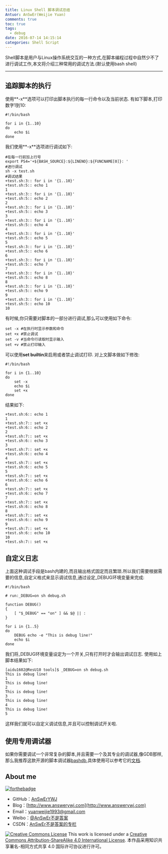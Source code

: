 ```yaml
---
title: Linux Shell 脚本调试总结
Antuor: AnSwEr(Weijie Yuan)
comments: true
toc: true
tags:
  - debug
date: 2016-07-14 14:15:14
categories: Shell Script
---
```


Shell脚本是用户与Linux操作系统交互的一种方式,在脚本编程过程中自然少不了进行调试工作,本文将介绍三种常用的调试方法.(默认使用bash shell)

-----

<!--more-->

## 追踪脚本的执行
使用**-x**选项可以打印出脚本执行的每一行命令以及当前状态.
有如下脚本,打印数字1到10:
```
#!/bin/bash

for i in {1..10}
do
    echo $i
done
```
我们使用**-x**选项进行调试如下:
```
#在每一行前加上行号
export PS4='+${BASH_SOURCE}:${LINENO}:${FUNCNAME[0]}: '
#进行调试
sh -x test.sh
#调试结果
+test.sh:3:: for i in '{1..10}'
+test.sh:5:: echo 1
1
+test.sh:3:: for i in '{1..10}'
+test.sh:5:: echo 2
2
+test.sh:3:: for i in '{1..10}'
+test.sh:5:: echo 3
3
+test.sh:3:: for i in '{1..10}'
+test.sh:5:: echo 4
4
+test.sh:3:: for i in '{1..10}'
+test.sh:5:: echo 5
5
+test.sh:3:: for i in '{1..10}'
+test.sh:5:: echo 6
6
+test.sh:3:: for i in '{1..10}'
+test.sh:5:: echo 7
7
+test.sh:3:: for i in '{1..10}'
+test.sh:5:: echo 8
8
+test.sh:3:: for i in '{1..10}'
+test.sh:5:: echo 9
9
+test.sh:3:: for i in '{1..10}'
+test.sh:5:: echo 10
10
```

有时候,你只需要对脚本的一部分进行调试,那么可以使用如下命令:
```
set -x #在执行时显示参数和命令
set +x #禁止调试
set -v #当命令行读取时显示输入
set +v #禁止打印输入
```
可以使用**set builtin**来启用或者禁止调试打印.
对上文脚本做如下修改:
```
#!/bin/bash

for i in {1..10}
do
    set -x
    echo $i
    set +x
done
```
结果如下:
```
+test.sh:6:: echo 1
1
+test.sh:7:: set +x
+test.sh:6:: echo 2
2
+test.sh:7:: set +x
+test.sh:6:: echo 3
3
+test.sh:7:: set +x
+test.sh:6:: echo 4
4
+test.sh:7:: set +x
+test.sh:6:: echo 5
5
+test.sh:7:: set +x
+test.sh:6:: echo 6
6
+test.sh:7:: set +x
+test.sh:6:: echo 7
7
+test.sh:7:: set +x
+test.sh:6:: echo 8
8
+test.sh:7:: set +x
+test.sh:6:: echo 9
9
+test.sh:7:: set +x
+test.sh:6:: echo 10
10
+test.sh:7:: set +x
```

## 自定义日志
上面这种调试手段是bash内建的,而且输出格式固定而且繁琐.所以我们需要根据需要的信息,自定义格式来显示调试信息,通过设定_DEBUG环境变量来完成:
```
#!/bin/bash

# run:_DEBUG=on sh debug.sh

function DEBUG()
{
    [ "$_DEBUG" == "on" ] && $@ || :
}

for i in {1..5}
do
    DEBUG echo -e "This is debug line!"
    echo $i
done

```
我们将_DEBUG环境变量设定为一个开关,只有打开时才会输出调试日志.
使用如上脚本结果如下:
```
[aidu1602@ResU10 tools]$ _DEBUG=on sh debug.sh
This is debug line!
1
This is debug line!
2
This is debug line!
3
This is debug line!
4
This is debug line!
5
```
这样我们就可以自定义调试信息,并且可以控制调试开关啦.

## 使用专用调试器
如果你需要调试一个非常复杂的脚本,并且需要一个及其专业的调试器,像GDB那样,那么我推荐这款开源的脚本调试器[bashdb](http://bashdb.sourceforge.net/),具体使用可以参考它的[文档](http://bashdb.sourceforge.net/bashdb.html).

## About me
[![forthebadge](http://forthebadge.com/images/badges/ages-20-30.svg)](http://forthebadge.com)
- GitHub：[AnSwErYWJ](https://github.com/AnSwErYWJ)
- Blog：[http://www.answerywj.com](http://www.answerywj.com)
- Email：[yuanweijie1993@gmail.com](https://mail.google.com)
- Weibo：[@AnSwEr不是答案](http://weibo.com/1783591593)
- CSDN：[AnSwEr不是答案的专栏](http://blog.csdn.net/u011192270)

<a rel="license" href="http://creativecommons.org/licenses/by-sa/4.0/"><img alt="Creative Commons License" style="border-width:0" src="https://i.creativecommons.org/l/by-sa/4.0/88x31.png" /></a> This work is licensed under a <a rel="license" href="http://creativecommons.org/licenses/by-sa/4.0/">Creative Commons Attribution-ShareAlike 4.0 International License</a>.
本作品采用知识共享署名-相同方式共享 4.0 国际许可协议进行许可。


